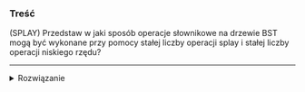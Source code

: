 ### Treść
(SPLAY)
Przedstaw w jaki sposób operacje słownikowe na drzewie BST mogą być wykonane przy pomocy stałej liczby operacji splay i stałej liczby operacji niskiego rzędu?

------
<details><summary>Rozwiązanie</summary>
    
`find(x)` - wystarczy wykonać operację splay na `x` a potem pobrać jego wartość z korzenia

`insert(x)` - wykonujemy operację `splay(x)`, która znajduje najbliższą wartość aktualnie przetrzymywaną w słowniku dla `x` którą nazwiemy `y`. W tym momencie `y` jest rootem.
Teraz mamy dwa przypadki do rozważenia:
* Jeśli `x > y` to `x.right = y.right` oraz `x.left = y`, gdzie `.right` i `.left` to odpowiednio lewy i prawy syn danego wierzchołka.
    
    **przed wykonaniem tego punktu gdzie `x=7 i y=6`** 
    ![](https://i.imgur.com/5kJK3ZG.png)
    **po**
    ![](https://i.imgur.com/jBb8w4v.png)
* Jeśli `x < y` analogicznie do powyższego punktu

`delete(x)` - robimy `splay(x)`, zapamiętujemy `a - lewe poddrzewo x` oraz `b - prawe poddrzewo x`, a następnie usuwamy `x`. Robimy `splay(x)` na `a`, znajdujemy klucz `y`. Widzimy, że `y` jest największą wartością w `a` i nie ma mniejszej w `b`. W takim razie `y` staje się nowym korzeniem, gdzie `a` to jego lewe a `b` prawe poddrzewo
<p>
    
